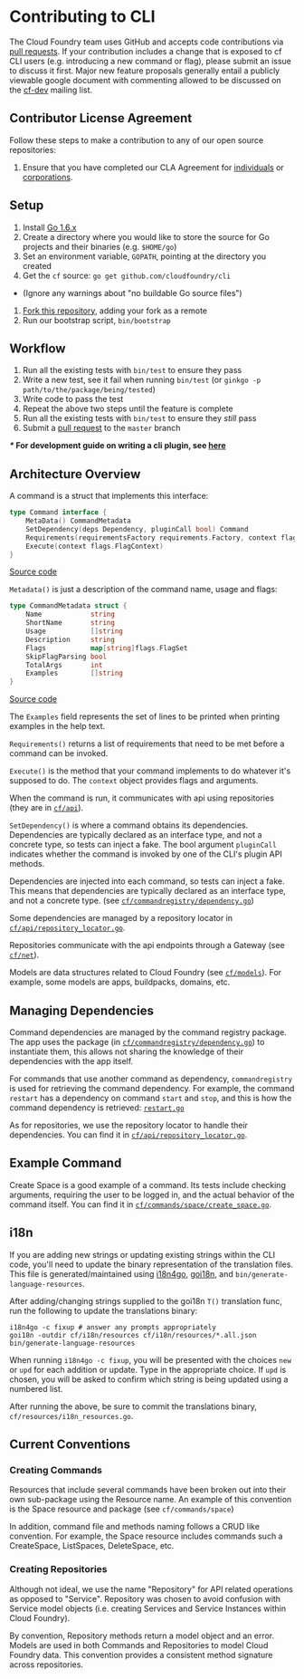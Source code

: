 # Contributing to CLI

The Cloud Foundry team uses GitHub and accepts code contributions via
[pull requests](https://help.github.com/articles/using-pull-requests).
If your contribution includes a change that is exposed to cf CLI users
(e.g. introducing a new command or flag), please submit an issue
to discuss it first.
Major new feature proposals generally entail a publicly viewable
google document with commenting allowed to be discussed on the [cf-dev](https://lists.cloudfoundry.org/archives/list/cf-dev@lists.cloudfoundry.org/) mailing list.

## Contributor License Agreement

Follow these steps to make a contribution to any of our open source repositories:

1. Ensure that you have completed our CLA Agreement for
  [individuals](https://www.cloudfoundry.org/wp-content/uploads/2015/09/CFF_Individual_CLA.pdf) or
  [corporations](https://www.cloudfoundry.org/wp-content/uploads/2015/09/CFF_Corporate_CLA.pdf).

## Setup

1. Install [Go 1.6.x](https://golang.org)
1. Create a directory where you would like to store the source for Go projects and their binaries (e.g. `$HOME/go`)
1. Set an environment variable, `GOPATH`, pointing at the directory you created
1. Get the `cf` source: `go get github.com/cloudfoundry/cli`
  * (Ignore any warnings about "no buildable Go source files")
1. [Fork this repository](https://help.github.com/articles/fork-a-repo/), adding your fork as a remote
1. Run our bootstrap script, `bin/bootstrap`

## Workflow

1. Run all the existing tests with `bin/test` to ensure they pass
1. Write a new test, see it fail when running `bin/test` (or `ginkgo -p path/to/the/package/being/tested`)
1. Write code to pass the test
1. Repeat the above two steps until the feature is complete
1. Run all the existing tests with `bin/test` to ensure they *still* pass
1. Submit a [pull request](https://help.github.com/articles/using-pull-requests/) to the `master` branch

**_*_ For development guide on writing a cli plugin, see [here](https://github.com/cloudfoundry/cli/tree/master/plugin_examples)**

## Architecture Overview

A command is a struct that implements this interface:

```Go
type Command interface {
	MetaData() CommandMetadata
	SetDependency(deps Dependency, pluginCall bool) Command
	Requirements(requirementsFactory requirements.Factory, context flags.FlagContext) []requirements.Requirement
	Execute(context flags.FlagContext)
}
```
[Source code](https://github.com/cloudfoundry/cli/blob/master/cf/commandregistry/command.go#L9)

`Metadata()` is just a description of the command name, usage and flags:
```Go
type CommandMetadata struct {
	Name            string
	ShortName       string
	Usage           []string
	Description     string
	Flags           map[string]flags.FlagSet
	SkipFlagParsing bool
	TotalArgs       int
	Examples        []string
}
```
[Source code](https://github.com/cloudfoundry/cli/blob/master/cf/commandregistry/command.go#L16)

The `Examples` field represents the set of lines to be printed when printing examples in the help text.

`Requirements()` returns a list of requirements that need to be met before a command can be invoked.

`Execute()` is the method that your command implements to do whatever it's supposed to do. The `context` object
provides flags and arguments.

When the command is run, it communicates with api using repositories (they are in [`cf/api`](https://github.com/cloudfoundry/cli/blob/master/cf/api)).

`SetDependency()` is where a command obtains its dependencies. Dependencies are typically declared as an interface type, and not a concrete type, so tests can inject a fake.
The bool argument `pluginCall` indicates whether the command is invoked by one of the CLI's plugin API methods.

Dependencies are injected into each command, so tests can inject a fake. This means that dependencies are
typically declared as an interface type, and not a concrete type. (see [`cf/commandregistry/dependency.go`](https://github.com/cloudfoundry/cli/blob/master/cf/commandregistry/dependency.go))

Some dependencies are managed by a repository locator in [`cf/api/repository_locator.go`](https://github.com/cloudfoundry/cli/blob/master/cf/api/repository_locator.go).

Repositories communicate with the api endpoints through a Gateway (see [`cf/net`](https://github.com/cloudfoundry/cli/tree/master/cf/net)).

Models are data structures related to Cloud Foundry (see [`cf/models`](https://github.com/cloudfoundry/cli/tree/master/cf/models)). For example, some models are
apps, buildpacks, domains, etc.

## Managing Dependencies

Command dependencies are managed by the command registry package. The app uses the package (in [`cf/commandregistry/dependency.go`](https://github.com/cloudfoundry/cli/blob/master/cf/commandregistry/dependency.go)) to instantiate them, this allows not sharing the knowledge of their dependencies with the app itself.

For commands that use another command as dependency, `commandregistry` is used for retrieving the command dependency. For example, the command `restart` has a dependency on command `start` and `stop`, and this is how the command dependency is retrieved: [`restart.go`](https://github.com/cloudfoundry/cli/blob/master/cf/commands/application/restart.go#L59)

As for repositories, we use the repository locator to handle their dependencies. You can find it in [`cf/api/repository_locator.go`](https://github.com/cloudfoundry/cli/blob/master/cf/api/repository_locator.go).

## Example Command

Create Space is a good example of a command. Its tests include checking arguments, requiring the user
to be logged in, and the actual behavior of the command itself. You can find it in [`cf/commands/space/create_space.go`](https://github.com/cloudfoundry/cli/blob/master/cf/commands/space/create_space.go).

## i18n

If you are adding new strings or updating existing strings within the CLI code, you'll need to update the binary representation of the translation files. This file is generated/maintained using [i18n4go](https://github.com/krishicks/i18n4go), [goi18n](https://github.com/nicksnyder/go-i18n), and `bin/generate-language-resources`.

After adding/changing strings supplied to the goi18n `T()` translation func, run the following to update the translations binary:

    i18n4go -c fixup # answer any prompts appropriately
    goi18n -outdir cf/i18n/resources cf/i18n/resources/*.all.json
    bin/generate-language-resources

When running `i18n4go -c fixup`, you will be presented with the choices `new` or `upd` for each addition or update. Type in the appropriate choice. If `upd` is chosen, you will be asked to confirm which string is being updated using a numbered list.

After running the above, be sure to commit the translations binary, `cf/resources/i18n_resources.go`.

## Current Conventions

### Creating Commands

Resources that include several commands have been broken out into their own sub-package using the Resource name. An example of this convention is the Space resource and package (see `cf/commands/space`)

In addition, command file and methods naming follows a CRUD like convention. For example, the Space resource includes commands such a CreateSpace, ListSpaces, DeleteSpace, etc.

### Creating Repositories

Although not ideal, we use the name "Repository" for API related operations as opposed to "Service". Repository was chosen
to avoid confusion with Service model objects (i.e. creating Services and Service Instances within Cloud Foundry).

By convention, Repository methods return a model object and an error. Models are used in both Commands and Repositories
to model Cloud Foundry data. This convention provides a consistent method signature across repositories.
